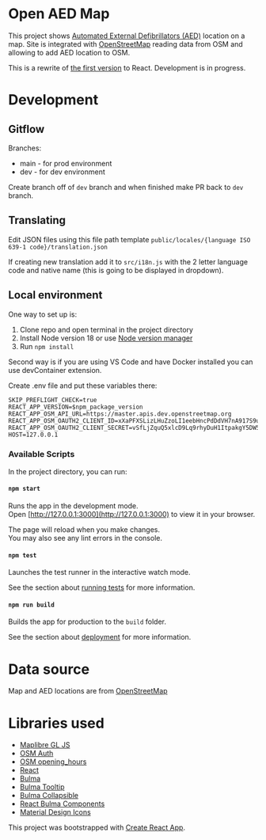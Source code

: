 # Open AED Map

This project shows [Automated External Defibrillators (AED)](https://en.wikipedia.org/wiki/Automated_external_defibrillator) location on a map. Site is integrated with [OpenStreetMap](https://osm.org) reading data from OSM and allowing to add AED location to OSM.

This is a rewrite of [the first version](https://aed.openstreetmap.org.pl) to React. Development is in progress.

# Development
## Gitflow

Branches:
- main - for prod environment
- dev - for dev environment

Create branch off of `dev` branch and when finished make PR back to `dev` branch.

## Translating
Edit JSON files using this file path template `public/locales/{language ISO 639-1 code}/translation.json`

If creating new translation add it to `src/i18n.js` with the 2 letter language code and native name (this is going to be displayed in dropdown).

## Local environment

One way to set up is:
1. Clone repo and open terminal in the project directory
2. Install Node version 18 or use [Node version manager](https://github.com/nvm-sh/nvm)
3. Run `npm install`

Second way is if you are using VS Code and have Docker installed you can use devContainer extension.

Create .env file and put these variables there:
```
SKIP_PREFLIGHT_CHECK=true
REACT_APP_VERSION=$npm_package_version
REACT_APP_OSM_API_URL=https://master.apis.dev.openstreetmap.org
REACT_APP_OSM_OAUTH2_CLIENT_ID=xXaPFXSLizLHuZzoLI1eebHncPdDdVH7nA917S9uFUo
REACT_APP_OSM_OAUTH2_CLIENT_SECRET=vSfLjZquQ5xlcD9Lq9rhyDuH1ItpakgY5DW59WrRtHY
HOST=127.0.0.1
```

### Available Scripts

In the project directory, you can run:

#### `npm start`

Runs the app in the development mode.\
Open [http://127.0.0.1:3000](http://127.0.0.1:3000) to view it in your browser.

The page will reload when you make changes.\
You may also see any lint errors in the console.

#### `npm test`

Launches the test runner in the interactive watch mode.

See the section about [running tests](https://facebook.github.io/create-react-app/docs/running-tests) for more information.

#### `npm run build`

Builds the app for production to the `build` folder.

See the section about [deployment](https://facebook.github.io/create-react-app/docs/deployment) for more information.

# Data source
Map and AED locations are from [OpenStreetMap](https://www.openstreetmap.org/copyright)

# Libraries used
- [Maplibre GL JS](https://maplibre.org/maplibre-gl-js-docs/api/)
- [OSM Auth](https://github.com/osmlab/osm-auth)
- [OSM opening_hours](https://github.com/opening-hours/opening_hours.js/)
- [React](https://reactjs.org/docs/getting-started.html)
- [Bulma](https://bulma.io/) 
- [Bulma Tooltip](https://bulma-tooltip.netlify.app/)
- [Bulma Collapsible](https://bulma-collapsible.netlify.app/)
- [React Bulma Components](https://react-bulma.dev/en/storybook)
- [Material Design Icons](https://dev.materialdesignicons.com/getting-started/react)

This project was bootstrapped with [Create React App](https://github.com/facebook/create-react-app).
